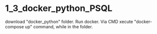 # 1_3_docker_python_PSQL

download "docker_python" folder. Run docker. Via CMD xecute "docker-compose up" command, while in the folder.
